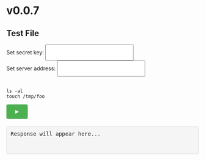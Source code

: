 <style>
        button {
            padding: 10px 20px;
            font-size: 16px;
            cursor: pointer;
            background-color: #4CAF50;
            color: white;
            border: none;
            border-radius: 4px;
        }
        input {
            padding: 10px;
            font-size: 16px;
        }
        button:hover {
            background-color: #45a049;
        }
        #response {
            margin-top: 20px;
            padding: 10px;
            border: 1px solid #ddd;
            border-radius: 4px;
            min-height: 50px;
            font-family: monospace;
            white-space: pre-wrap;
            background-color: #f5f5f5;
        }
        #codesnippet {
            width: 30%;
            float: left;
        }
</style>

<script>
        async function setServerAddress() {
            localStorage.setItem("serverAddress", document.getElementById("serverAddress").value)
        }
        async function setSecretKey() {
            localStorage.setItem("secretKey", document.getElementById("secretKey").value)
        }

        async function sendRequest() {
            try {
                const preContent = document.getElementById('codesnippet').textContent;
                const firstLine = preContent.trim().split('\n')[0];

                const response = await fetch(localStorage.getItem("serverAddress") + "query", {
                    method: 'POST',
                    headers: {
                        'Content-Type': 'application/json'
                    },
                    body: JSON.stringify({
                        filename: "index.md",
                        snippet_id: firstLine,
                        secret_key: localStorage.getItem("secretKey")
                    })
                });
                const data = await response.json();

                if (data["output"]) {
                    document.getElementById('response').innerHTML = data["output"]
                }
                else {
                    // secretKey is probably wrong so set empty
                    document.getElementById('response').innerHTML = ""
                }

            } catch (error) {
                document.getElementById('response').innerText = 'Error: ' + error.message;
            }
        }
</script>

# v0.0.7

## Test File

<label for="secretKey">Set secret key: </label> <input type="text" onblur="setSecretKey()" id="secretKey" /><br />
<label for="serverAddress">Set server address: </label> <input type="text" onblur="setServerAddress()" id="serverAddress" /><br /><br />

``` {"name": "list all"}
ls -al
touch /tmp/foo
```

<button onclick="sendRequest()">&#9658;</button>
<div id="response">Response will appear here...</div>

